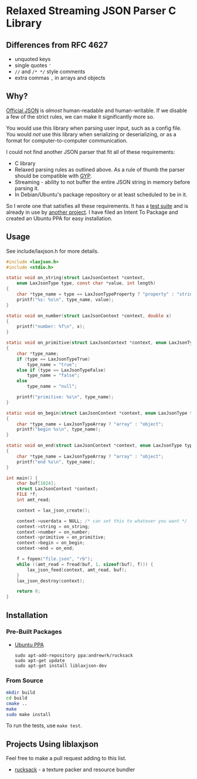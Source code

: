 # Relaxed Streaming JSON Parser C Library

## Differences from RFC 4627

 * unquoted keys
 * single quotes `'`
 * `//` and `/* */` style comments
 * extra commas `,` in arrays and objects

## Why?

[Official JSON](http://json.org/) is *almost* human-readable and
human-writable. If we disable a few of the strict rules, we can make it
significantly more so.

You would use this library when parsing user input, such as a config file.
You would *not* use this library when serializing or deserializing, or
as a format for computer-to-computer communication.

I could not find another JSON parser that fit all of these requirements:

 * C library
 * Relaxed parsing rules as outlined above. As a rule of thumb the parser
   should be compatible with [GYP](https://code.google.com/p/gyp/).
 * Streaming - ability to not buffer the entire JSON string in memory
   before parsing it.
 * In Debian/Ubuntu's package repository or at least scheduled to be in it.

So I wrote one that satisfies all these requirements. It has a
[test suite](test) and is already in use by
[another project](https://github.com/superjoe30/rucksack). I have filed an
Intent To Package and created an Ubuntu PPA for easy installation.

## Usage

See include/laxjson.h for more details.

```c
#include <laxjson.h>
#include <stdio.h>

static void on_string(struct LaxJsonContext *context,
    enum LaxJsonType type, const char *value, int length)
{
    char *type_name = type == LaxJsonTypeProperty ? "property" : "string";
    printf("%s: %s\n", type_name, value);
}

static void on_number(struct LaxJsonContext *context, double x)
{
    printf("number: %f\n", x);
}

static void on_primitive(struct LaxJsonContext *context, enum LaxJsonType type)
{
    char *type_name;
    if (type == LaxJsonTypeTrue)
        type_name = "true";
    else if (type == LaxJsonTypeFalse)
        type_name = "false";
    else
        type_name = "null";

    printf("primitive: %s\n", type_name);
}

static void on_begin(struct LaxJsonContext *context, enum LaxJsonType type)
{
    char *type_name = LaxJsonTypeArray ? "array" : "object";
    printf("begin %s\n", type_name);
}

static void on_end(struct LaxJsonContext *context, enum LaxJsonType type)
{
    char *type_name = LaxJsonTypeArray ? "array" : "object";
    printf("end %s\n", type_name);
}

int main() {
    char buf[1024];
    struct LaxJsonContext *context;
    FILE *f;
    int amt_read;

    context = lax_json_create();

    context->userdata = NULL; /* can set this to whatever you want */
    context->string = on_string;
    context->number = on_number;
    context->primitive = on_primitive;
    context->begin = on_begin;
    context->end = on_end;

    f = fopen("file.json", "rb");
    while ((amt_read = fread(buf, 1, sizeof(buf), f))) {
        lax_json_feed(context, amt_read, buf);
    }
    lax_json_destroy(context);

    return 0;
}
```

## Installation

### Pre-Built Packages

 * [Ubuntu PPA](https://launchpad.net/~andrewrk/+archive/rucksack)

   ```
   sudo apt-add-repository ppa:andrewrk/rucksack
   sudo apt-get update
   sudo apt-get install liblaxjson-dev
   ```

### From Source

```sh
mkdir build
cd build
cmake ..
make
sudo make install
```

To run the tests, use `make test`.

## Projects Using liblaxjson

Feel free to make a pull request adding to this list.

 * [rucksack](https://github.com/superjoe30/rucksack) - a texture packer and
   resource bundler
